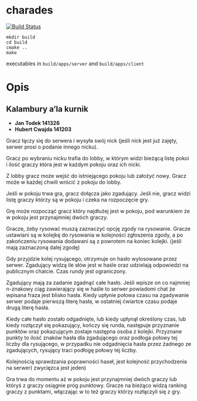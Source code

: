 # charades
[![Build Status](https://travis-ci.org/Pokawa/charades.svg?branch=main)](https://travis-ci.org/Pokawa/charades)


```commandline
mkdir build
cd build
cmake ..
make
```
executables in `build/apps/server` and `build/apps/client`

# Opis
## Kalambury a’la kurnik

* **Jan Todek 141326**
* **Hubert Cwajda 141203**

Gracz łączy się do serwera i wysyła swój nick (jeśli nick jest już zajęty,
serwer prosi o podanie innego nicku).

Gracz po wybraniu nicku trafia do lobby, w którym widzi bieżącą listę pokoi
i ilość graczy która jest w każdym pokoju oraz ich nicki.

Z lobby gracz może wejść do istniejącego pokoju lub założyć nowy. Gracz może
w każdej chwili wrócić z pokoju do lobby.

Jeśli w pokoju trwa gra, gracz dołącza jako zgadujący. Jeśli nie, gracz widzi
listę graczy którzy są w pokoju i czeka na rozpoczęcie gry.

Grę może rozpocząć gracz który najdłużej jest w pokoju, pod warunkiem że w
pokoju jest przynajmniej dwóch graczy.

Gracze, żeby rysować muszą zaznaczyć opcję zgody na rysowanie. Gracze ustawiani są w kolejkę do rysowania w kolejności zgłoszenia zgody, a po zakończeniu rysowania dodawani są z powrotem na koniec kolejki. (jeśli mają zaznaczoną dalej zgodę)

Gdy przyjdzie kolej rysującego, otrzymuje on hasło wylosowane przez serwer. Zgadujący widzą ile słów jest w haśle oraz udzielają odpowiedzi na publicznym chatcie. Czas rundy jest ograniczony.

Zgadujący mają za zadanie zgadnąć całe hasło. Jeśli wpisze on co najmniej n-znakowy ciąg zawierający się w haśle to serwer powiadomi chat że wpisana fraza jest blisko hasła. Kiedy upłynie połowa czasu na zgadywanie serwer podaje pierwszą literę hasła, w ostatniej ćwiartce czasu podaje drugą literę hasła.

Kiedy całe hasło zostało odgadnięte, lub kiedy upłynął określony czas, lub
kiedy rozłączył się pokazujący, kończy się runda, następuje przyznanie punktów oraz pokazującym zostaje następna osoba z kolejki. Przyznane punkty to ilość znaków hasła dla zgadującego oraz podłoga połowy tej liczby dla rysującego, w przypadku nie odgadnięcia hasła przez żadnego ze zgadujących, rysujący traci  podłogę połowy tej liczby.

Kolejnością sprawdzania poprawności haseł, jest kolejność przychodzenia na serwer( zwycięzca jest jeden)

Gra trwa do momentu aż w pokoju jest przynajmniej dwóch graczy lub któryś z graczy osiągnie próg punktowy. Gracze na bieżąco widzą ranking graczy z punktami, włączając w to też graczy którzy rozłączyli się z gry.
